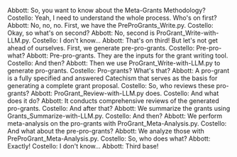 Abbott: So, you want to know about the Meta-Grants Methodology?
Costello: Yeah, I need to understand the whole process. Who's on first?
Abbott: No, no, no. First, we have the PreProGrants_Write.py.
Costello: Okay, so what's on second?
Abbott: No, second is ProGrant_Write-with-LLM.py.
Costello: I don't know...
Abbott: That's on third! But let's not get ahead of ourselves. First, we generate pre-pro-grants.
Costello: Pre-pro-what?
Abbott: Pre-pro-grants. They are the inputs for the grant writing tool.
Costello: And then?
Abbott: Then we use ProGrant_Write-with-LLM.py to generate pro-grants.
Costello: Pro-grants? What's that?
Abbott: A pro-grant is a fully specified and answered Catechism that serves as the basis for generating a complete grant proposal.
Costello: So, who reviews these pro-grants?
Abbott: ProGrant_Review-with-LLM.py does.
Costello: And what does it do?
Abbott: It conducts comprehensive reviews of the generated pro-grants.
Costello: And after that?
Abbott: We summarize the grants using Grants_Summarize-with-LLM.py.
Costello: And then?
Abbott: We perform meta-analysis on the pro-grants with ProGrant_Meta-Analysis.py.
Costello: And what about the pre-pro-grants?
Abbott: We analyze those with PreProGrant_Meta-Analysis.py.
Costello: So, who does what?
Abbott: Exactly!
Costello: I don't know...
Abbott: Third base!